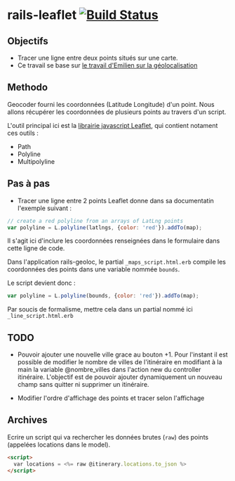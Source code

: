# rails-leaflet [![Build Status](https://travis-ci.org/simplonco/rails-leaflet.svg?branch=master)](https://travis-ci.org/simplonco/rails-leaflet)

## Objectifs
* Tracer une ligne entre deux points situés sur une carte.
* Ce travail se base sur [le travail d'Emilien sur la géolocalisation](https://github.com/simplonco/rails-geoloc)

## Methodo
Geocoder fourni les coordonnées (Latitude Longitude) d'un point.
Nous allons récupérer les coordonnées de plusieurs points au travers d'un script.

L'outil principal ici est la [librairie javascript Leaflet](http://leafletjs.com/reference.html), qui contient notament ces outils :
* Path
* Polyline
* Multipolyline

## Pas à pas
* Tracer une ligne entre 2 points
Leaflet donne dans sa documentatin l'exemple suivant : 
```javascript
// create a red polyline from an arrays of LatLng points
var polyline = L.polyline(latlngs, {color: 'red'}).addTo(map);
```
Il s'agit ici d'inclure les coordonnées renseignées dans le formulaire dans cette ligne de code. 

Dans l'application rails-geoloc, le partial `_maps_script.html.erb` compile les coordonnées des points dans une variable nommée `bounds`.

Le script devient donc :
```javascript
var polyline = L.polyline(bounds, {color: 'red'}).addTo(map);
```
Par soucis de formalisme, mettre cela dans un partial nommé ici `_line_script.html.erb`

## TODO

* Pouvoir ajouter une nouvelle ville grace au bouton +1.
  Pour l'instant il est possible de modifier le nombre de villes de l'itinéraire en modifiant à la main la variable @nombre_villes dans l'action new du controller itinéraire. L'objectif est de pouvoir ajouter dynamiquement un nouveau champ sans quitter ni supprimer un itinéraire. 

* Modifier l'ordre d'affichage des points et tracer selon l'affichage

## Archives

Ecrire un script qui va rechercher les données brutes (`raw`) des points (appelées locations dans le model).

```html
<script>
  var locations = <%= raw @itinerary.locations.to_json %>
</script>
```
